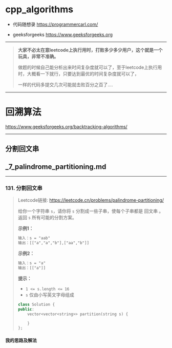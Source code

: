 # cpp_algorithms

* 代码随想录 https://programmercarl.com/

* geeksforgeeks https://www.geeksforgeeks.org

--------------------------------------------------------------------------------
> **大家不必太在意leetcode上执行用时，打败多少多少用户，这个就是一个玩具，非常不准确。**
> 
> 做题的时候自己能分析出来时间复杂度就可以了，至于leetcode上执行用时，大概看一下就行，只要达到最优的时间复杂度就可以了，
> 
> 一样的代码多提交几次可能就击败百分之百了....
--------------------------------------------------------------------------------

# 回溯算法

https://www.geeksforgeeks.org/backtracking-algorithms/

--------------------------------------------------------------------------------

## 分割回文串

## _7_palindrome_partitioning.md

--------------------------------------------------------------------------------

### 131. 分割回文串

> 
> Leetcode链接: https://leetcode.cn/problems/palindrome-partitioning/
>
> 给你一个字符串 `s`，请你将 `s` 分割成一些子串，使每个子串都是 回文串 。返回 `s` 所有可能的分割方案。
> 
> 
> **示例1：**
> 
> ```html
> 输入：s = "aab"
> 输出：[["a","a","b"],["aa","b"]]
> ```
> 
> **示例2：**
> 
> ```html
> 输入：s = "a"
> 输出：[["a"]]
> ```
> 
> **提示：**
> * `1 <= s.length <= 16`
> * `s` 仅由小写英文字母组成
>
> ```c++
> class Solution {
> public:
>     vector<vector<string>> partition(string s) {
> 
>     }
> };
> ```
> 
> 
> 









#### 我的思路及解法



















